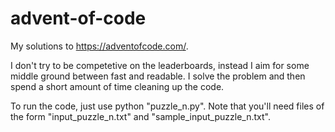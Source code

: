 # advent-of-code
My solutions to https://adventofcode.com/.

I don't try to be competetive on the leaderboards, instead I aim for some middle ground between fast and readable. I solve the problem and then spend a short amount of time cleaning up the code.

To run the code, just use python "puzzle_n.py". Note that you'll need files of the form "input_puzzle_n.txt" and "sample_input_puzzle_n.txt".
